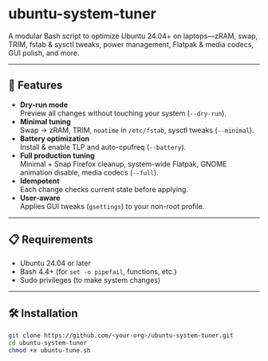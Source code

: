 # ubuntu-system-tuner
A modular Bash script to optimize Ubuntu 24.04+ on laptops—zRAM, swap, TRIM, fstab &amp; sysctl tweaks, power management, Flatpak &amp; media codecs, GUI polish, and more.

---

## 🚀 Features

- **Dry-run mode**  
  Preview all changes without touching your system (`--dry-run`).
- **Minimal tuning**  
  Swap → zRAM, TRIM, `noatime` in `/etc/fstab`, sysctl tweaks (`--minimal`).
- **Battery optimization**  
  Install & enable TLP and auto-cpufreq (`--battery`).
- **Full production tuning**  
  Minimal + Snap Firefox cleanup, system-wide Flatpak, GNOME animation disable, media codecs (`--full`).
- **Idempotent**  
  Each change checks current state before applying.
- **User-aware**  
  Applies GUI tweaks (`gsettings`) to your non-root profile.

---

## 📋 Requirements

- Ubuntu 24.04 or later  
- Bash 4.4+ (for `set -o pipefail`, functions, etc.)  
- Sudo privileges (to make system changes)

---

## 🛠️ Installation

```bash
git clone https://github.com/<your-org>/ubuntu-system-tuner.git
cd ubuntu-system-tuner
chmod +x ubuntu-tune.sh
```
